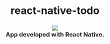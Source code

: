 <h1 align="center">react-native-todo</h1>

<h3 align="center">
  <img src="https://i.imgur.com/UuB3m8M.png"><br>
  App developed with React Native.
  <br>
</h3> 
